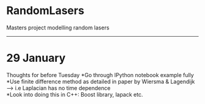 # RandomLasers
Masters project modelling random lasers

___________
# 29 January  
Thoughts for before Tuesday
*Go through IPython notebook example fully  
*Use finite difference method as detailed in paper by Wiersma & Lagendijk  
--> i.e Laplacian has no time dependence  
*Look into doing this in C++: Boost library, lapack etc.
